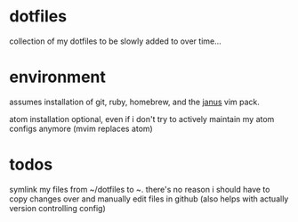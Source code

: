 dotfiles
========

collection of my dotfiles to be slowly added to over time...

environment
========

assumes installation of git, ruby, homebrew, and the [janus](https://github.com/carlhuda/janus) vim pack.

atom installation optional, even if i don't try to actively maintain my atom configs anymore (mvim replaces atom)

todos
========
symlink my files from ~/dotfiles to ~. there's no reason i should have to copy changes over and manually edit files in github (also helps with actually version controlling config)
